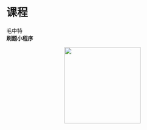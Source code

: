# 课程

毛中特<br>
**刷题小程序**
<div align="center">
    <img src="https://github.com/Royfor12/CQUT-electronic-information-engineering/blob/main/%E8%AF%BE%E7%A8%8B%E7%9B%AE%E5%BD%95/%E6%AF%9B%E4%B8%AD%E7%89%B9/%E6%AF%9B%E4%B8%AD%E7%89%B9%E9%A2%98%E5%BA%9323.jpg" width="200px">
</div>
